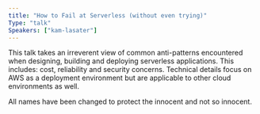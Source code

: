 ```yaml
---
title: "How to Fail at Serverless (without even trying)"
Type: "talk"
Speakers: ["kam-lasater"]
---
```


This talk takes an irreverent view of common anti-patterns encountered when designing, building and deploying serverless applications. This includes: cost, reliability and security concerns. Technical details focus on AWS as a deployment environment but are applicable to other cloud environments as well.

All names have been changed to protect the innocent and not so innocent.
